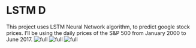 # LSTM D
This project uses LSTM Neural Network algorithm, to predict google stock prices. I’ll be using the daily prices of the S&P 500 from January 2000 to June 2017.
![full](/done.jpg)
![full](/done2.jpg)
![full](/done3.jpg)

